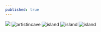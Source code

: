 ```yaml
---
published: true
---
```

![](https://ia801400.us.archive.org/10/items/dscf-2064-copy/motoko%20kikkawa.jpg)
![artistincave](https://ia801400.us.archive.org/10/items/dscf-2064-copy/Slide10.jpeg)
![island](https://ia601402.us.archive.org/7/items/dunedin-volcano-466x-444/DSCF2026.JPG)
![island](https://ia801402.us.archive.org/7/items/dunedin-volcano-466x-444/IMG20200823165941.jpg)
![island](https://ia801402.us.archive.org/7/items/dunedin-volcano-466x-444/IMG20200824111038.jpg)
